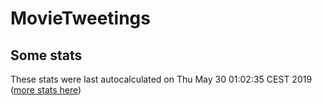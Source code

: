 # MovieTweetings
## Some stats

These stats were last autocalculated on Thu May 30 01:02:35 CEST 2019  ([more stats here](./stats.md))

